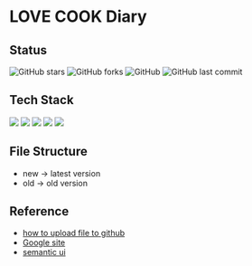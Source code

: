 <!--
 * @Author: hibana2077 hibana2077@gmail.com
 * @Date: 2023-05-11 09:30:20
 * @LastEditors: hibana2077 hibana2077@gmail.com
 * @LastEditTime: 2023-05-11 10:17:28
 * @FilePath: \LOVE-COOK-Diary\README.md
 * @Description: 这是默认设置,请设置`customMade`, 打开koroFileHeader查看配置 进行设置: https://github.com/OBKoro1/koro1FileHeader/wiki/%E9%85%8D%E7%BD%AE
-->
<!--
阿 就 開店了🥲


阿 還沒好


阿 還不會架網站🥲🥲🥲


阿 還不會用github


繼續煩hibana2077


https://ithelp.ithome.com.tw/articles/10191301


可能要用google協作平台😭


https://sites.google.com/gm.nttu.edu.tw/nttusmile/%E8%88%87%E6%88%91%E5%80%91%E8%81%AF%E7%B5%A1?authuser=1


好像有料歐https://semantic-ui.com/elements/button.html#loading

煩hibana2077

repo url: https://github.com/fader2077/LOVE-COOK-Diary.git

-->
# LOVE COOK Diary

## Status

![GitHub stars](https://img.shields.io/github/stars/fader2077/LOVE-COOK-Diary?style=social)
![GitHub forks](https://img.shields.io/github/forks/fader2077/LOVE-COOK-Diary?style=social)
![GitHub](https://img.shields.io/github/license/fader2077/LOVE-COOK-Diary)
![GitHub last commit](https://img.shields.io/github/last-commit/fader2077/LOVE-COOK-Diary)

## Tech Stack

![](https://img.shields.io/badge/HTML5-E34F26?style=flat&logo=HTML5&logoColor=white)
![](https://img.shields.io/badge/CSS3-1572B6?style=flat&logo=CSS3&logoColor=white)
![](https://img.shields.io/badge/JavaScript-F7DF1E?style=flat&logo=JavaScript&logoColor=black)
![](https://img.shields.io/badge/Bootstrap-563D7C?style=flat&logo=Bootstrap&logoColor=white)
![](https://img.shields.io/badge/jQuery-0769AD?style=flat&logo=jQuery&logoColor=white)


## File Structure

- new -> latest version
- old -> old version </br>


## Reference

- [how to upload file to github](https://ithelp.ithome.com.tw/articles/10191301)
- [Google site](https://sites.google.com/gm.nttu.edu.tw/nttusmile/%E8%88%87%E6%88%91%E5%80%91%E8%81%AF%E7%B5%A1?authuser=1)
- [semantic ui](https://semantic-ui.com/elements/button.html#loading)

